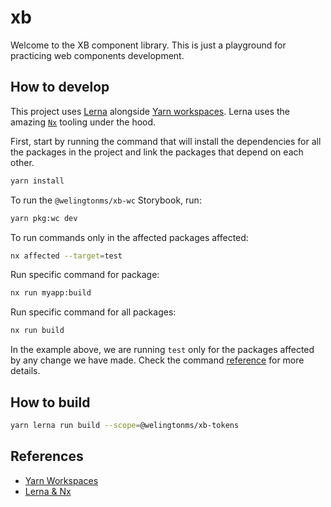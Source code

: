# xb

Welcome to the XB component library. This is just a playground for practicing web components development.

## How to develop

This project uses [Lerna](https://lerna.js.org/) alongside [Yarn workspaces](https://yarnpkg.com/features/workspaces). Lerna uses the amazing [`Nx`](https://nx.dev/) tooling under the hood.

First, start by running the command that will install the dependencies for all the packages in the project and link the packages that depend on each other.

```bash
yarn install
```

To run the `@welingtonms/xb-wc` Storybook, run:

```bash
yarn pkg:wc dev
```

To run commands only in the affected packages affected:

```bash
nx affected --target=test
```

Run specific command for package:

```bash
nx run myapp:build
```

Run specific command for all packages:

```bash
nx run build
```

In the example above, we are running `test` only for the packages affected by any change we have made. Check the command [reference](https://nx.dev/using-nx/affected) for more details.

<!-- ## How to use

The libraries generated from this project are [published through Gitlab](To use the published module), add an _.npmrc_ file to your project.

For example, to use the `@welingtonms/xb-wc` module:

```bash
@welington:registry=https://gitlab.com/api/v4/packages/npm/
```

Then, install the module:

```bash
npm install --save @welingtonms/xb-wc
```

Or

```bash
yarn add --save @welingtonms/xb-wc
``` -->

## How to build

```bash
yarn lerna run build --scope=@welingtonms/xb-tokens
```

## References

- [Yarn Workspaces](https://yarnpkg.com/features/workspaces)
- [Lerna & Nx](https://lerna.js.org/docs/lerna-and-nx)
